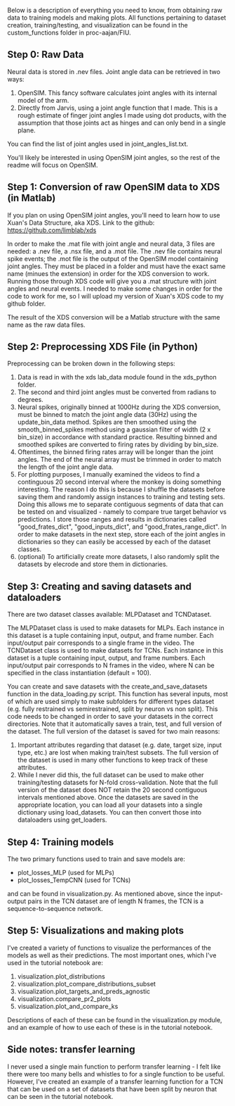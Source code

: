 Below is a description of everything you need to know, from obtaining raw data to training models and making plots. All functions pertaining to dataset creation, training/testing, and visualization can be found in the custom_functions folder in proc-aajan/FIU.

## **Step 0: Raw Data**

Neural data is stored in .nev files. Joint angle data can be retrieved in two ways:
1) OpenSIM. This fancy software calculates joint angles with its internal model of the arm.
2) Directly from Jarvis, using a joint angle function that I made. This is a rough estimate of finger joint angles I made using dot products, with the assumption that those joints act as hinges and can only bend in a single plane.

You can find the list of joint angles used in joint_angles_list.txt.

You'll likely be interested in using OpenSIM joint angles, so the rest of the readme will focus on OpenSIM.

## **Step 1: Conversion of raw OpenSIM data to XDS (in Matlab)**

If you plan on using OpenSIM joint angles, you'll need to learn how to use Xuan's Data Structure, aka XDS. Link to the github: https://github.com/limblab/xds

In order to make the .mat file with joint angle and neural data, 3 files are needed: a .nev file, a .nsx file, and a .mot file. The .nev file contains neural spike events; the .mot file is the output of the OpenSIM model containing joint angles. They must be placed in a folder and must have the exact same name (minues the extension) in order for the XDS conversion to work. Running those through XDS code will give you a .mat structure with joint angles and neural events. I needed to make some changes in order for the code to work for me, so I will upload my version of Xuan's XDS code to my github folder. 

The result of the XDS conversion will be a Matlab structure with the same name as the raw data files.

## **Step 2: Preprocessing XDS File (in Python)**

Preprocessing can be broken down in the following steps:
1) Data is read in with the xds lab_data module found in the xds_python folder.
2) The second and third joint angles must be converted from radians to degrees.
3) Neural spikes, originally binned at 1000Hz during the XDS conversion, must be binned to match the joint angle data (30Hz) using the update_bin_data method. Spikes are then smoothed using the smooth_binned_spikes method using a gaussian filter of width (2 x bin_size) in accordance with standard practice. Resulting binned and smoothed spikes are converted to firing rates by dividing by bin_size.
4) Oftentimes, the binned firing rates array will be longer than the joint angles. The end of the neural array must be trimmed in order to match the length of the joint angle data.
5) For plotting purposes, I manually examined the videos to find a continguous 20 second interval where the monkey is doing something interesting. The reason I do this is because I shuffle the datasets before saving them and randomly assign instances to training and testing sets. Doing this allows me to separate contiguous segments of data that can be tested on and visualized - namely to compare true target behavior vs predictions. I store those ranges and results in dictionaries called "good_frates_dict", "good_inputs_dict", and "good_frates_range_dict". In order to make datasets in the next step, store each of the joint angles in dictionaries so they can easily be accessed by each of the dataset classes.
6) (optional) To artificially create more datasets, I also randomly split the datasets by elecrode and store them in dictionaries.

## **Step 3: Creating and saving datasets and dataloaders**

There are two dataset classes available: MLPDataset and TCNDataset.

The MLPDataset class is used to make datasets for MLPs. Each instance in this dataset is a tuple containing input, output, and frame number. Each input/output pair corresponds to a single frame in the video.
The TCNDataset class is used to make datasets for TCNs. Each instance in this dataset is a tuple containing input, output, and frame numbers. Each input/output pair corresponds to N frames in the video, where N can be specified in the class instantiation (default = 100). 

You can create and save datasets with the create_and_save_datasets function in the data_loading.py script. This function has several inputs, most of which are used simply to make subfolders for different types dataset (e.g. fully restrained vs semirestrained, split by neuron vs non split). This code needs to be changed in order to save your datasets in the correct directories. Note that it automatically saves a train, test, and full version of the dataset. The full version of the dataset is saved for two main reasons: 
1) Important attributes regarding that dataset (e.g. date, target size, input type, etc.) are lost when making train/test subsets. The full version of the dataset is used in many other functions to keep track of these attributes. 
2) While I never did this, the full dataset can be used to make other training/testing datasets for N-fold cross-validation. Note that the full version of the dataset does NOT retain the 20 second contiguous intervals mentioned above.
Once the datasets are saved in the appropriate location, you can load all your datasets into a single dictionary using load_datasets. You can then convert those into dataloaders using get_loaders.

## **Step 4: Training models**
The two primary functions used to train and save models are:

- plot_losses_MLP (used for MLPs)
- plot_losses_TempCNN (used for TCNs)

and can be found in visualization.py. As mentioned above, since the input-output pairs in the TCN dataset are of length N frames, the TCN is a sequence-to-sequence network.

## **Step 5: Visualizations and making plots**

I've created a variety of functions to visualize the performances of the models as well as their predictions. The most important ones, which I've used in the tutorial notebook are: 

1) visualization.plot_distributions
2) visualization.plot_compare_distributions_subset
3) visualization.plot_targets_and_preds_agnostic
4) visualization.compare_pr2_plots
5) visualization.plot_and_compare_ks

Descriptions of each of these can be found in the visualization.py module, and an example of how to use each of these is in the tutorial notebook.

## **Side notes: transfer learning**

I never used a single main function to perform transfer learning - I felt like there were too many bells and whistles to for a single function to be useful. However, I've created an example of a transfer learning function for a TCN that can be used on a set of datasets that have been split by neuron that can be seen in the tutorial notebook.